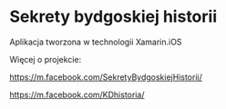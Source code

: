 # Sekrety bydgoskiej historii

Aplikacja tworzona w technologii Xamarin.iOS

Więcej o projekcie:

https://m.facebook.com/SekretyBydgoskiejHistorii/

https://m.facebook.com/KDhistoria/
